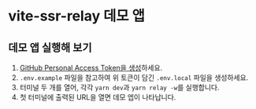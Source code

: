 # vite-ssr-relay 데모 앱

## 데모 앱 실행해 보기

1. [GitHub Personal Access Token을 생성](https://github.com/settings/tokens/new?scopes=repo)하세요.
2. `.env.example` 파일을 참고하여 위 토큰이 담긴 `.env.local` 파일을 생성하세요.
3. 터미널 두 개를 열어, 각각 `yarn dev`과 `yarn relay -w`를 실행합니다.
4. 첫 터미널에 출력된 URL을 열면 데모 엡이 나타납니다.
